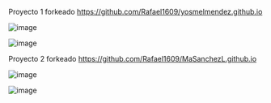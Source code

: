Proyecto 1 forkeado https://github.com/Rafael1609/yosmelmendez.github.io

![image](https://github.com/Rafael1609/Rafael1609.github.io/assets/173726999/ba860715-0903-4073-a9f3-0a29a2f35f30)

![image](https://github.com/Rafael1609/Rafael1609.github.io/assets/173726999/2b91b836-a84e-4628-a351-f3db27988e0d)

Proyecto 2 forkeado https://github.com/Rafael1609/MaSanchezL.github.io

![image](https://github.com/Rafael1609/Rafael1609.github.io/assets/173726999/7b762c2a-65d0-4cec-8f94-6f2315ba3534)

![image](https://github.com/Rafael1609/Rafael1609.github.io/assets/173726999/d40a31aa-dd50-4974-bf0b-6031609a0699)

